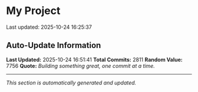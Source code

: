 # My Project


Last updated: 2025-10-24 16:25:37


































































































































































































































































































































































































































































































































































































































































































































































































































































































































































































































































































































































































































































































































































































































































































































































































































































































































































































































































































































































































































































































































































































































































































































































































































































































































































































































































































































































































































































































































































































































































































































































































































































































































## Auto-Update Information

**Last Updated:** 2025-10-24 16:51:41
**Total Commits:** 2811
**Random Value:** 7756
**Quote:** _Building something great, one commit at a time._

---
_This section is automatically generated and updated._